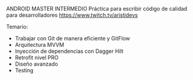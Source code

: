 ANDROID MASTER INTERMEDIO
Práctica para escribir código de calidad para desarrolladores
https://www.twitch.tv/aristidevs

Temario:

- Trabajar con Git de manera eficiente y GitFlow
- Arquitectura MVVM
- Inyección de dependencias con Dagger Hilt
- Retrofit nivel PRO
- Diseño avanzado
- Testing